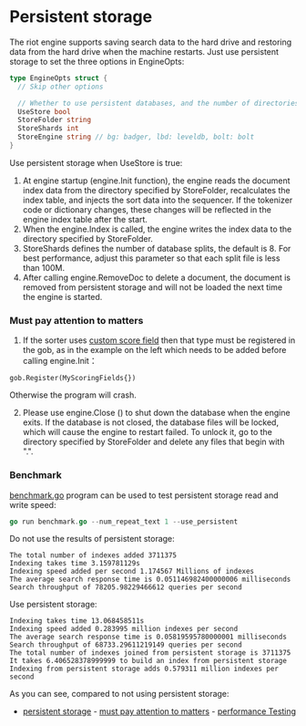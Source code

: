 Persistent storage
====

The riot engine supports saving search data to the hard drive and restoring data from the hard drive when the machine restarts. Just use persistent storage to set the three options in EngineOpts:

```go
type EngineOpts struct {
  // Skip other options

  // Whether to use persistent databases, and the number of directories and splits that database files hold
  UseStore bool
  StoreFolder string
  StoreShards int
  StoreEngine string // bg: badger, lbd: leveldb, bolt: bolt
}
```

Use persistent storage when UseStore is true:

1. At engine startup (engine.Init function), the engine reads the document index data from the directory specified by StoreFolder, recalculates the index table, and injects the sort data into the sequencer. If the tokenizer code or dictionary changes, these changes will be reflected in the engine index table after the start.
2. When the engine.Index is called, the engine writes the index data to the directory specified by StoreFolder.
3. StoreShards defines the number of database splits, the default is 8. For best performance, adjust this parameter so that each split file is less than 100M.
4. After calling engine.RemoveDoc to delete a document, the document is removed from persistent storage and will not be loaded the next time the engine is started.


### Must pay attention to matters

1. If the sorter uses [custom score field](/docs/en/custom_scoring_criteria.md) then that type must be registered in the gob, as in the example on the left which needs to be added before calling engine.Init：
```
gob.Register(MyScoringFields{})
```
Otherwise the program will crash.

2. Please use engine.Close () to shut down the database when the engine exits. If the database is not closed, the database files will be locked, which will cause the engine to restart failed. To unlock it, go to the directory specified by StoreFolder and delete any files that begin with ".".

### Benchmark

[benchmark.go](/examples/benchmark.go) program can be used to test persistent storage read and write speed:

```go
go run benchmark.go --num_repeat_text 1 --use_persistent
```

Do not use the results of persistent storage:

```
The total number of indexes added 3711375
Indexing takes time 3.159781129s
Indexing speed added per second 1.174567 Millions of indexes
The average search response time is 0.051146982400000006 milliseconds
Search throughput of 78205.98229466612 queries per second
```

Use persistent storage:

```
Indexing takes time 13.068458511s
Indexing speed added 0.283995 million indexes per second
The average search response time is 0.05819595780000001 milliseconds
Search throughput of 68733.29611219149 queries per second
The total number of indexes joined from persistent storage is 3711375
It takes 6.406528378999999 to build an index from persistent storage
Indexing from persistent storage adds 0.579311 million indexes per second
```

As you can see, compared to not using persistent storage:

- [persistent storage](#%E6%8C%81%E4%B9%85%E5%AD%98%E5%82%A8)
        - [must pay attention to matters](#%E5%BF%85%E9%A1%BB%E6%B3%A8%E6%84%8F%E4%BA%8B%E9%A1%B9)
        - [performance Testing](#%E6%80%A7%E8%83%BD%E6%B5%8B%E8%AF%95)
